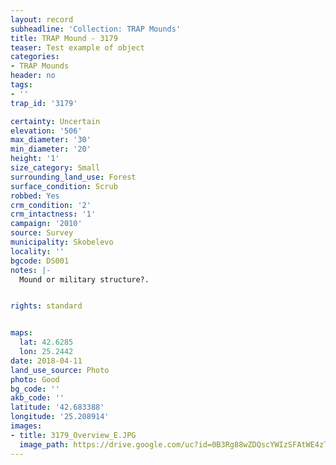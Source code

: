 ```yaml
---
layout: record
subheadline: 'Collection: TRAP Mounds'
title: TRAP Mound - 3179
teaser: Test example of object
categories:
- TRAP Mounds
header: no
tags:
- ''
trap_id: '3179'

certainty: Uncertain
elevation: '506'
max_diameter: '30'
min_diameter: '20'
height: '1'
size_category: Small
surrounding_land_use: Forest
surface_condition: Scrub
robbed: Yes
crm_condition: '2'
crm_intactness: '1'
campaign: '2010'
source: Survey
municipality: Skobelevo
locality: ''
bgcode: DS001
notes: |-
  Mound or military structure?.


rights: standard


maps:
  lat: 42.6285
  lon: 25.2442
date: 2018-04-11
land_use_source: Photo
photo: Good
bg_code: ''
akb_code: ''
latitude: '42.683388'
longitude: '25.208914'
images:
- title: 3179_Overview_E.JPG
  image_path: https://drive.google.com/uc?id=0B3Rg88wZDQscYWIzSFAtWE4zTms
---
```

